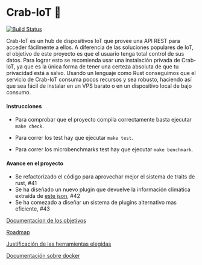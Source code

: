 # Crab-IoT 🦀

[![Build Status](https://travis-ci.org/arturocs/crab-iot.svg?branch=master)](https://travis-ci.org/arturocs/crab-iot)

Crab-IoT es un hub de dispositivos IoT que provee una API REST para acceder fácilmente a ellos. A diferencia de las soluciones populares de IoT, el  objetivo de este proyecto es que el usuario tenga total control de sus datos. Para lograr esto se recomienda usar una instalación privada de Crab-IoT, ya que es la única forma de tener una certeza absoluta de que tu privacidad está a salvo. Usando un lenguaje como Rust conseguimos que el servicio de Crab-IoT consuma pocos recursos y sea robusto, haciendo así que sea fácil de instalar en un VPS barato o en un dispositivo local de bajo consumo. 



#### Instrucciones

* Para comprobar que el proyecto compila correctamente basta ejecutar `make check`.

* Para correr los test hay que ejecutar `make test`.

* Para correr los microbenchmarks test hay que ejecutar `make benchmark`.

  

#### Avance en el proyecto

* Se refactorizado el código para aprovechar mejor el sistema de traits de rust, #41
* Se ha diseñado un nuevo plugin que devuelve la información climática extraída de [este json](https://github.com/arturocs/crab-iot/blob/master/weather_fake_plugin/1769_es.json), #42
* Se ha comezado a diseñar un sistema de plugins alternativo mas eficiente, #43



[Documentacion de los objetivos](https://github.com/arturocs/proyecto-CC/blob/master/docs/configuracion.md)

[Roadmap](https://github.com/arturocs/crab-iot/blob/master/docs/roadmap.md)

[Justificación de las herramientas elegidas](https://github.com/arturocs/crab-iot/blob/master/docs/justificacion_herramientas.md)

[Documentación sobre docker](./docs/documentación_docker.md)